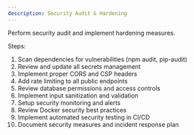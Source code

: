 ```yaml
---
description: Security Audit & Hardening
---
```


Perform security audit and implement hardening measures.

Steps:
1. Scan dependencies for vulnerabilities (npm audit, pip-audit)
2. Review and update all secrets management
3. Implement proper CORS and CSP headers
4. Add rate limiting to all public endpoints
5. Review database permissions and access controls
6. Implement input sanitization and validation
7. Setup security monitoring and alerts
8. Review Docker security best practices
9. Implement automated security testing in CI/CD
10. Document security measures and incident response plan
